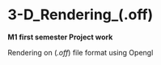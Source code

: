 # 3-D_Rendering_(.off)


__M1 first semester Project work__

Rendering on (_.off_) file format using Opengl
